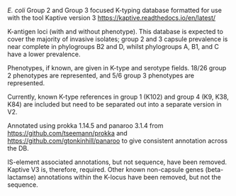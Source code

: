 _E. coli_ Group 2 and Group 3 focused K-typing database formatted for use with the tool Kaptive version 3 https://kaptive.readthedocs.io/en/latest/

K-antigen loci (with and without phenotype). This database is expected to cover the majority of invasive isolates; group 2 and 3 capsule prevalence is near complete in phylogroups B2 and D, whilst phylogroups A, B1, and C have a lower prevalence.

Phenotypes, if known, are given in K-type and serotype fields. 18/26 group 2 phenotypes are represented, and 5/6 group 3 phenotypes are represented.

Currently, known K-type references in group 1 (K102) and group 4 (K9, K38, K84) are included but need to be separated out into a separate version in V2.  

Annotated using prokka 1.14.5 and panaroo 3.1.4 from https://github.com/tseemann/prokka and https://github.com/gtonkinhill/panaroo to give consistent annotation across the DB.

IS-element associated annotations, but not sequence, have been removed. Kaptive V3 is, therefore, required.
Other known non-capsule genes (beta-lactamse) annotations within the K-locus have been removed, but not the sequence.
